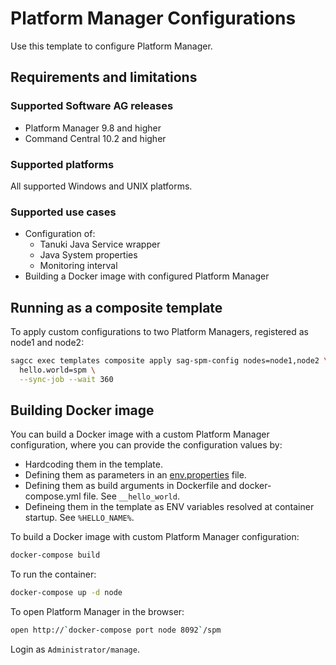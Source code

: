 <!-- Copyright 2013 - 2018 Software AG, Darmstadt, Germany and/or its licensors

   SPDX-License-Identifier: Apache-2.0

    Licensed under the Apache License, Version 2.0 (the "License");
    you may not use this file except in compliance with the License.
    You may obtain a copy of the License at

        http://www.apache.org/licenses/LICENSE-2.0

    Unless required by applicable law or agreed to in writing, software
    distributed under the License is distributed on an "AS IS" BASIS,
     WITHOUT WARRANTIES OR CONDITIONS OF ANY KIND, either express or implied.
     See the License for the specific language governing permissions and

     limitations under the License.                                                  

-->
# Platform Manager Configurations

Use this template to configure Platform Manager.

## Requirements and limitations

### Supported Software AG releases

* Platform Manager 9.8 and higher
* Command Central 10.2 and higher

### Supported platforms

All supported Windows and UNIX platforms.

### Supported use cases

* Configuration of:
  * Tanuki Java Service wrapper
  * Java System properties
  * Monitoring interval
* Building a Docker image with configured Platform Manager

## Running as a composite template

To apply custom configurations to two Platform Managers, registered as node1 and node2:

```bash
sagcc exec templates composite apply sag-spm-config nodes=node1,node2 \
  hello.world=spm \
  --sync-job --wait 360
```

## Building Docker image

You can build a Docker image with a custom Platform Manager configuration, where you can provide the configuration values by:

* Hardcoding them in the template.
* Defining them as parameters in an [env.properties](env.properties) file.
* Defining them as build arguments in Dockerfile and docker-compose.yml file. See `__hello_world`.
* Defineing them in the template as ENV variables resolved at container startup. See `%HELLO_NAME%`.

To build a Docker image with custom Platform Manager configuration:

```bash
docker-compose build
```

To run the container:

```bash
docker-compose up -d node
```

To open Platform Manager in the browser:

```bash
open http://`docker-compose port node 8092`/spm
```

Login as `Administrator/manage`.
